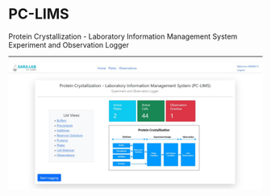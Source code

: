 # PC-LIMS
Protein Crystallization - Laboratory Information Management System
Experiment and Observation Logger
***************************************
![PC-LIMS Workflow](media/app_screenshot.jpg)
